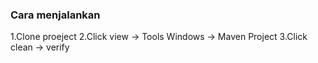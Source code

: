 
  ### Cara menjalankan 
  
1.Clone proeject
2.Click view -> Tools Windows -> Maven Project
3.Click clean -> verify
